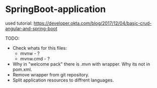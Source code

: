 # SpringBoot-application

used tutorial:
https://developer.okta.com/blog/2017/12/04/basic-crud-angular-and-spring-boot

TODO:
 - Check whats for this files:
   - mvnw - ?
   - mvnw.cmd - ?
 - Why in "welcome pack" there is .mvn with wrapper. Why its not in pom.xml.
 - Remove wrapper from git repository.
 - Split application resources to diffrent languages.